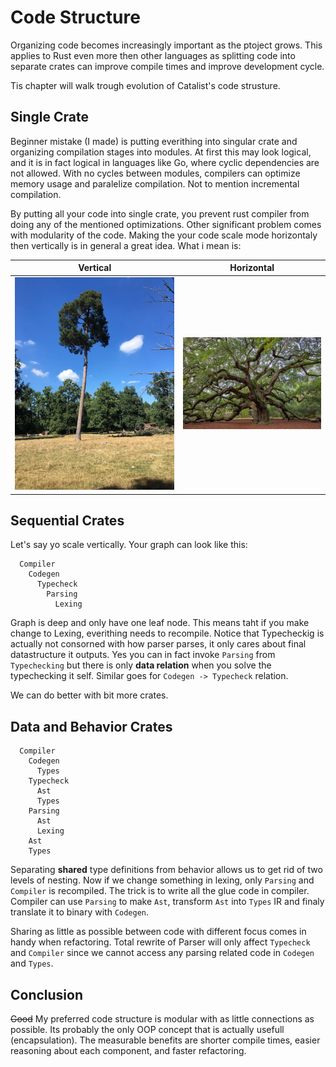 # Code Structure

Organizing code becomes increasingly important as the ptoject grows. This
applies to Rust even more then other languages as splitting code into
separate crates can improve compile times and improve development cycle.

Tis chapter will walk trough evolution of Catalist's code strusture.

## Single Crate

Beginner mistake (I made) is putting everithing into singular crate and
organizing compilation stages into modules. At first this may look
logical, and it is in fact logical in languages like Go, where cyclic
dependencies are not allowed. With no cycles between modules, compilers
can optimize memory usage and paralelize compilation. Not to mention
incremental compilation.

By putting all your code into single crate, you prevent rust compiler
from doing any of the mentioned optimizations. Other significant problem
comes with modularity of the code. Making the your code scale mode
horizontaly then vertically is in general a great idea. What i mean is:

 Vertical                  | Horizontal
:-------------------------:|:-------------------------:
![](./tall-tree.jpeg)      |  ![](./wide-tree.jpg)

## Sequential Crates

Let's say yo scale vertically. Your graph can look like this:

```
  Compiler
    Codegen
      Typecheck
        Parsing
          Lexing
```

Graph is deep and only have one leaf node. This means taht if you make
change to Lexing, everithing needs to recompile. Notice that Typecheckig
is actually not consorned with how parser parses, it only cares about final
datastructure it outputs. Yes you can in fact invoke `Parsing` from
`Typechecking` but there is only **data relation** when you solve the
typechecking it self. Similar goes for `Codegen -> Typecheck` relation.

We can do better with bit more crates.

## Data and Behavior Crates

```
  Compiler
    Codegen
      Types
    Typecheck
      Ast
      Types
    Parsing
      Ast
      Lexing
    Ast
    Types
```

Separating **shared** type definitions from behavior allows us to get rid
of two levels of nesting. Now if we change something in lexing, only `Parsing`
and `Compiler` is recompiled. The trick is to write all the glue code in
compiler. Compiler can use `Parsing` to make `Ast`, transform `Ast` into
`Types` IR and finaly translate it to binary with `Codegen`.

Sharing as little as possible between code with different focus comes in
handy when refactoring. Total rewrite of Parser will only affect `Typecheck`
and `Compiler` since we cannot access any parsing related code in `Codegen`
and `Types`.

## Conclusion

~~Good~~ My preferred code structure is modular with as little connections as
possible. Its probably the only OOP concept that is actually usefull
(encapsulation). The measurable benefits are shorter compile times, easier
reasoning about each component, and faster refactoring.
